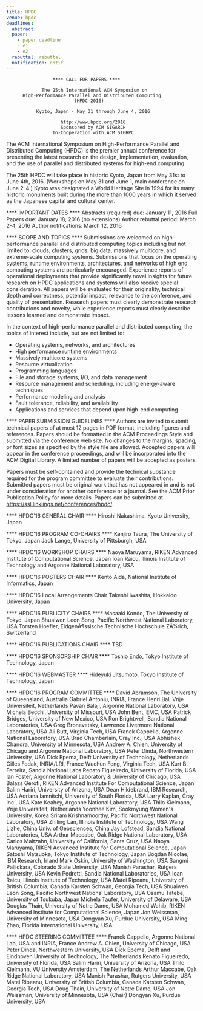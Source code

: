 ```yaml
---
title: HPDC
venue: hpdc
deadlines:
  abstract:
  paper:
    - paper deadline
    - e1
    - e2
  rebuttal: rebuttal
  notification: notif
---
```

                     **** CALL FOR PAPERS ****

                 The 25th International ACM Symposium on
          High-Performance Parallel and Distributed Computing
                             (HPDC-2016)

               Kyoto, Japan - May 31 through June 4, 2016

                        http://www.hpdc.org/2016
                        Sponsored by ACM SIGARCH
                     In-Cooperation with ACM SIGHPC

The ACM International Symposium on High-Performance Parallel and Distributed
Computing (HPDC) is the premier annual conference for presenting the latest
research on the design, implementation, evaluation, and the use of parallel
and distributed systems for high-end computing.

The 25th HPDC will take place in historic Kyoto, Japan from May 31st to
June 4th, 2016. (Workshops on May 31 and June 1, main conference on June 2-4.)
Kyoto was designated a World Heritage Site in 1994 for its many historic
monuments built during the more than 1000 years in which it served as the
Japanese capital and cultural center.


**** IMPORTANT DATES ****
Abstracts (required) due:   January 11, 2016
Full Papers due:            January 18, 2016 (no extensions)
Author rebuttal period:     March 2-4,  2016
Author notifications:       March 12,   2016



**** SCOPE AND TOPICS ****
Submissions are welcomed on high-performance parallel and distributed computing
topics including but not limited to: clouds, clusters, grids, big data,
massively multicore, and extreme-scale computing systems. Submissions that focus
on the operating systems, runtime environments, architectures, and networks of
high end computing systems are particularly encouraged. Experience reports
of operational deployments that provide significantly novel insights for
future research on HPDC applications and systems will also receive special
consideration. All papers will be evaluated for their originality, technical
depth and correctness, potential impact, relevance to the conference, and
quality of presentation. Research papers must clearly demonstrate research
contributions and novelty, while experience reports must clearly describe
lessons learned and demonstrate impact.

In the context of high-performance parallel and distributed computing, the
topics of interest include, but are not limited to:
- Operating systems, networks, and architectures
- High performance runtime environments
- Massively multicore systems
- Resource virtualization
- Programming languages
- File and storage systems, I/O, and data management
- Resource management and scheduling, including energy-aware techniques
- Performance modeling and analysis
- Fault tolerance, reliability, and availability
- Applications and services that depend upon high-end computing


**** PAPER SUBMISSION GUIDELINES ****
Authors are invited to submit technical papers of at most 12 pages in PDF
format, including figures and references. Papers should be formatted in the ACM
Proceedings Style and submitted via the conference web site. No changes to the
margins, spacing, or font sizes as specified by the style file are allowed.
Accepted papers will appear in the conference proceedings, and will be
incorporated into the ACM Digital Library. A limited number of papers will be
accepted as posters.

Papers must be self-contained and provide the technical substance required for
the program committee to evaluate their contributions. Submitted papers must be
original work that has not appeared in and is not under consideration for
another conference or a journal. See the ACM Prior Publication Policy for more
details. Papers can be submitted at https://ssl.linklings.net/conferences/hpdc/.


**** HPDC'16 GENERAL CHAIR ****
Hiroshi Nakashima,      Kyoto University, Japan

**** HPDC'16 PROGRAM CO-CHAIRS ****
Kenjiro Taura,          The University of Tokyo, Japan
Jack Lange,             University of Pittsburgh, USA

**** HPDC'16 WORKSHOP CHAIRS ****
Naoya Maruyama,         RIKEN Advanced Institute of Computational Science, Japan
Ioan Raicu,             Illinois Institute of Technology and Argonne National Laboratory, USA

**** HPDC'16 POSTERS CHAIR ****
Kento Aida,             National Institute of Informatics, Japan

**** HPDC'16 Local Arrangements Chair
Takeshi Iwashita,       Hokkaido University, Japan

**** HPDC'16 PUBLICITY CHAIRS ****
Masaaki Kondo,          The University of Tokyo, Japan
Shuaiwen Leon Song,     Pacific Northwest National Laboratory, USA
Torsten Hoefler,        EidgenÃ¶ssische Technische Hochschule ZÃ¼rich, Switzerland

**** HPDC'16 PUBLICATIONS CHAIR ****
TBD

**** HPDC'16 SPONSORSHIP CHAIR ****
Toshio Endo,            Tokyo Institute of Technology, Japan

**** HPDC'16 WEBMASTER ****
Hideyuki Jitsumoto,     Tokyo Institute of Technology, Japan

**** HPDC'16 PROGRAM COMMITTEE ****
David Abramson,         The University of Queensland, Australia
Gabriel Antoniu,        INRIA, France
Henri Bal,              Vrije Universiteit, Netherlands
Pavan Balaji,           Argonne National Laboratory, USA
Michela Becchi,         University of Missouri, USA
John Bent,              EMC, USA
Patrick Bridges,        University of New Mexico, USA
Ron Brightwell,         Sandia National Laboratories, USA
Greg Bronevetsky,       Lawrence Livermore National Laboratory, USA
Ali Butt,               Virginia Tech, USA
Franck Cappello,        Argonne National Laboratory, USA
Brad Chamberlain,       Cray Inc., USA
Abhishek Chandra,       University of Minnesota, USA
Andrew A. Chien,        University of Chicago and Argonne National Laboratory, USA
Peter Dinda,            Northwestern University, USA
Dick Epema,             Delft University of Technology, Netherlands
Gilles Fedak,           INRIA/LRI, France
Wuchun Feng,            Virginia Tech, USA
Kurt B. Ferreira,       Sandia National Labs
Renato Figueiredo,      University of Florida, USA
Ian Foster,             Argonne National Laboratory & University of Chicago, USA
Balazs Gerofi,          RIKEN Advanced Institute For Computational Science, Japan
Salim Hariri,           University of Arizona, USA
Dean Hildebrand,        IBM Research, USA
Adriana Iamnitchi,      University of South Florida, USA
Larry Kaplan,           Cray Inc., USA
Kate Keahey,            Argonne National Laboratory, USA
Thilo Kielmann,         Vrije Universiteit, Netherlands
Yoonhee Kim,            Sookmyung Women's University, Korea
Sriram Krishnamoorthy,  Pacific Northwest National Laboratory, USA
Zhiling Lan,            Illinois Institute of Technology, USA
Wang Lizhe,             China Univ. of Geosciences, China
Jay Lofstead,           Sandia National Laboratories, USA
Arthur Maccabe,         Oak Ridge National Laboratory, USA
Carlos Maltzahn,        University of California, Santa Cruz, USA
Naoya Maruyama,         RIKEN Advanced Institute for Computational Science, Japan
Satoshi Matsuoka,       Tokyo Institute of Technology, Japan
Bogdan Nicolae,         IBM Research, Irland
Mark Oskin,             University of Washington, USA
Sangmi Pallickara,      Colorado State University, USA
Manish Parashar,        Rutgers University, USA
Kevin Pedretti,         Sandia National Laboratories, USA
Ioan Raicu,             Illinois Institute of Technology, USA
Matei Ripeanu,          University of British Columbia, Canada
Karsten Schwan,         Georgia Tech, USA
Shuaiwen Leon Song,     Pacific Northwest National Laboratory, USA
Osamu Tatebe,           University of Tsukuba, Japan
Michela Taufer,         University of Delaware, USA
Douglas Thain,          University of Notre Dame, USA
Mohamed Wahib,          RIKEN Advanced Institute for Computational Science, Japan
Jon Weissman,           University of Minnesota, USA
Dongyan Xu,             Purdue University, USA
Ming Zhao,              Florida International University, USA

**** HPDC STEERING COMMITTEE ****
Franck Cappello,        Argonne National Lab, USA and INRIA, France
Andrew A. Chien,        University of Chicago, USA
Peter Dinda,            Northwestern University, USA
Dick Epema,             Delft and Eindhoven University of Technology, The Netherlands
Renato Figueiredo,      University of Florida, USA
Salim Hariri,           University of Arizona, USA
Thilo Kielmann,         VU University Amsterdam, The Netherlands
Arthur Maccabe,         Oak Ridge National Laboratory, USA
Manish Parashar,        Rutgers University, USA
Matei Ripeanu,          University of British Columbia, Canada
Karsten Schwan,         Georgia Tech, USA
Doug Thain,             University of Notre Dame, USA
Jon Weissman,           University of Minnesota, USA (Chair)
Dongyan Xu,             Purdue University, USA
